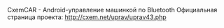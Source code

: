CxemCAR - Android-управление машинкой по Bluetooth
Официальная страница проекта: http://cxem.net/uprav/uprav43.php